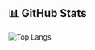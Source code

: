 ## 📊 GitHub Stats

![Top Langs](https://github-readme-stats.vercel.app/api/top-langs/?username=anuraghazra&layout=compact)
